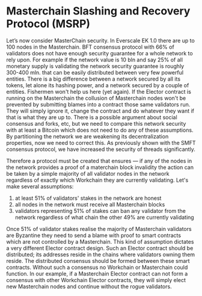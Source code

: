 # Masterchain Slashing and Recovery Protocol (MSRP)



Let’s now consider MasterChain security. In Everscale EK 1.0 there are up to 100 nodes in the Masterchain. BFT consensus protocol with 66% of validators does not have enough security guarantee for a whole network to rely upon. For example if the network value is 10 bln and say 25% of all monetary supply is validating the network security guarantee is roughly 300-400 mln. that can be easily distributed between very few powerful entities. There is a big difference between a network secured by all its tokens, let alone its hashing power, and a network secured by a couple of entities. Fishermen won't help us here (yet again). If the Elector contract is running on the Masterchain the collusion of Masterchain nodes won't be prevented by submitting blames into a contract those same validators run. They will simply ignore it, change the contract and do whatever they want if that is what they are up to. There is a possible argument about social consensus and forks, etc, but we need to compare this network security with at least a Bitcoin which does not need to do any of these assumptions. By partitioning the network we are weakening its decentralization properties, now we need to correct this. As previously shown with the SMFT consensus protocol, we have increased the security of threads significantly.

Therefore a protocol must be created that ensures — if any of the nodes in the network provides a proof of a materchain block invalidity the action can be taken by a simple majority of all validator nodes in the network regardless of exactly which Workchain they are currently validating. Let's make several assumptions:

1. at least 51% of validators' stakes in the network are honest
2. all nodes in the network must receive all Masterchain blocks
3. validators representing 51% of stakes can ban any validator from the network regardless of what chain the other 49% are currently validating

Once 51% of validator stakes realise the majority of Masterchain validators are Byzantine they need to send a blame with proof to smart contracts which are not controlled by a Masterchain. This kind of assumption dictates a very different Elector contract design. Such an Elector contract should be distributed; its addresses reside in the chains where validators owning them reside. The distributed consensus should be formed between these smart contracts. Without such a consensus no Workchain or Masterchain could function. In our example, if a Masterchain Elector contract can not form a consensus with other Workchain Elector contracts, they will simply elect new Masterchain nodes and continue without the rogue validators.&#x20;
